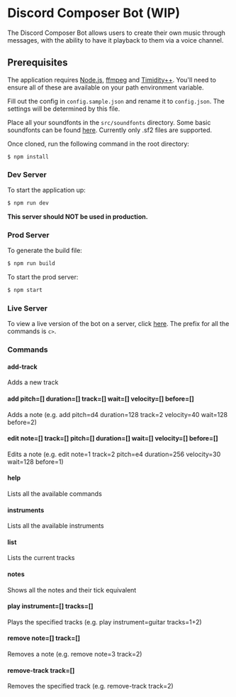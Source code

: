 # Discord Composer Bot (WIP)

The Discord Composer Bot allows users to create their own music through messages, with the ability to have it playback to them via a voice channel.

## Prerequisites

The application requires [Node.js](https://nodejs.org/en/download/), [ffmpeg](https://ffmpeg.org/download.html) and [Timidity++](https://sourceforge.net/projects/timidity/). You'll need to ensure all of these are available on your path environment variable.

Fill out the config in `config.sample.json` and rename it to `config.json`. The settings will be determined by this file.

Place all your soundfonts in the `src/soundfonts` directory. Some basic soundfonts can be found [here](http://freepats.zenvoid.org/). Currently only .sf2 files are supported.

Once cloned, run the following command in the root directory:
```
$ npm install
```

### Dev Server

To start the application up:
```sh
$ npm run dev
```

**This server should NOT be used in production.**

### Prod Server

To generate the build file:
```sh
$ npm run build
```

To start the prod server:
```sh
$ npm start
```

### Live Server

To view a live version of the bot on a server, click [here](https://discord.gg/jtrtv75). The prefix for all the commands is `c>`.

### Commands

#### add-track
Adds a new track

#### add pitch=[] duration=[] track=[] wait=[] velocity=[] before=[]
Adds a note (e.g. add pitch=d4 duration=128 track=2 velocity=40 wait=128 before=2)

#### edit note=[] track=[] pitch=[] duration=[] wait=[] velocity=[] before=[]
Edits a note (e.g. edit note=1 track=2 pitch=e4 duration=256 velocity=30 wait=128 before=1)

#### help
Lists all the available commands

#### instruments
Lists all the available instruments

#### list
Lists the current tracks

#### notes
Shows all the notes and their tick equivalent

#### play instrument=[] tracks=[]
Plays the specified tracks (e.g. play instrument=guitar tracks=1+2)

#### remove note=[] track=[]
Removes a note (e.g. remove note=3 track=2)

#### remove-track track=[]
Removes the specified track (e.g. remove-track track=2)
